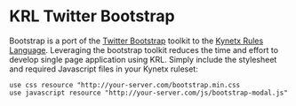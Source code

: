 KRL Twitter Bootstrap
=====================

Bootstrap is a port of the [Twitter Bootstrap](https://github.com/twitter/bootstrap) toolkit to the [Kynetx Rules Language](http://docs.kynetx.com/). Leveraging the bootstrap toolkit reduces the time and effort to develop single page application using KRL. Simply include the stylesheet and required Javascript files in your Kynetx ruleset:

    use css resource "http://your-server.com/bootstrap.min.css
    use javascript resource "http://your-server.com/js/bootstrap-modal.js"
